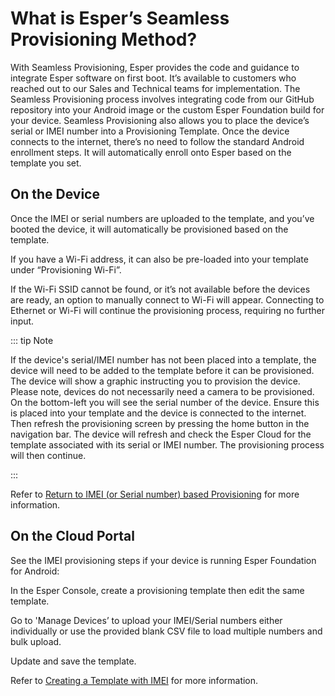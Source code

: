 # What is Esper’s Seamless Provisioning Method?

With Seamless Provisioning, Esper provides the code and guidance to integrate Esper software on first boot. It’s available to customers who reached out to our Sales and Technical teams for implementation. The Seamless Provisioning process involves integrating code from our GitHub repository into your Android image or the custom Esper Foundation build for your device. Seamless Provisioning also allows you to place the device’s serial or IMEI number into a Provisioning Template. Once the device connects to the internet, there’s no need to follow the standard Android enrollment steps. It will automatically enroll onto Esper based on the template you set. 

## On the Device

Once the IMEI or serial numbers are uploaded to the template, and you’ve booted the device, it will automatically be provisioned based on the template. 

If you have a Wi-Fi address, it can also be pre-loaded into your template under “Provisioning Wi-Fi”. 

If the Wi-Fi SSID cannot be found, or it’s not available before the devices are ready, an option to manually connect to Wi-Fi will appear. Connecting to Ethernet or Wi-Fi will continue the provisioning process, requiring no further input.

::: tip Note

If the device's serial/IMEI number has not been placed into a template, the device will need to be added to the template before it can be provisioned.  The device will show a graphic instructing you to provision the device. Please note, devices do not necessarily need a camera to be provisioned.  On the bottom-left you will see the serial number of the device. Ensure this is placed into your template and the device is connected to the internet. Then refresh the provisioning screen by pressing the home button in the navigation bar. The device will refresh and check the Esper Cloud for the template associated with its serial or IMEI number. The provisioning process will then continue. 

:::

Refer to [Return to IMEI (or Serial number) based Provisioning](../provisioning-template/upload-imei.md) for more information.

## On the Cloud Portal

See the IMEI provisioning steps if your device is running Esper Foundation for Android: 

In the Esper Console, create a provisioning template then edit the same template.

Go to 'Manage Devices’ to upload your IMEI/Serial numbers either individually or use the provided blank CSV file to load multiple numbers and bulk upload. 

Update and save the template.

Refer to [Creating a Template with IMEI](./imei-provisioning.md) for more information.


